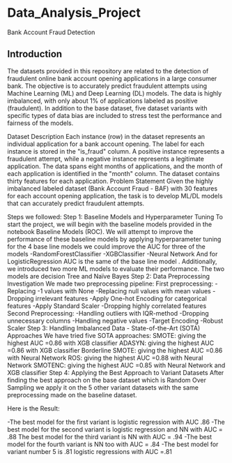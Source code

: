 # Data_Analysis_Project

Bank Account Fraud Detection
## Introduction
The datasets provided in this repository are related to the detection of fraudulent online bank account
opening applications in a large consumer bank. The objective is to accurately predict fraudulent
attempts using Machine Learning (ML) and Deep Learning (DL) models. The data is highly imbalanced,
with only about 1% of applications labeled as positive (fraudulent). In addition to the base dataset, five
dataset variants with specific types of data bias are included to stress test the performance and fairness
of the models.

Dataset Description
Each instance (row) in the dataset represents an individual application for a bank account opening. The
label for each instance is stored in the "is_fraud" column. A positive instance represents a fraudulent
attempt, while a negative instance represents a legitimate application. The data spans eight months of
applications, and the month of each application is identified in the "month" column. The dataset
contains thirty features for each application.
Problem Statement
Given the highly imbalanced labeled dataset (Bank Account Fraud - BAF) with 30 features for each
account opening application, the task is to develop ML/DL models that can accurately predict fraudulent
attempts.

Steps we followed:
Step 1: Baseline Models and Hyperparameter Tuning
To start the project, we will begin with the baseline models provided in the notebook Baseline Models
(ROC). We will attempt to improve the performance of these baseline models by applying
hyperparameter tuning for the 4 base line models we could improve the AUC for three of the models
-RandomForestClassifier
-XGBClassifier
-Neural Network
And for LogisticRegression AUC is the same of the base line model
. Additionally, we introduced two more ML models to evaluate their performance.
The two models are decision Tree and Naïve Bayes
Step 2: Data Preprocessing Investigation
We made two preprocessing pipeline:
First preprocessing:
-Replacing -1 values with None
-Replacing null values with mean values
-Dropping irrelevant features
-Apply One-hot Encoding for categorical features
-Apply Standard Scaler
-Dropping highly correlated features
Second Preprocessing:
-Handling outliers with IQR-method
-Dropping unnecessary columns
-Handling negative values
-Target Encoding
-Robust Scaler
Step 3: Handling Imbalanced Data - State-of-the-Art (SOTA) Approaches
We have tried five SOTA approaches:
SMOTE: giving the highest AUC =0.86 with XGB classifier
ADASYN: giving the highest AUC =0.86 with XGB classifier
Borderline SMOTE: giving the highest AUC =0.86 with Neural Network
ROS: giving the highest AUC =0.88 with Neural Network
SMOTENC: giving the highest AUC =0.85 with Neural Network and XGB classifier
Step 4: Applying the Best Approach to Variant Datasets
After finding the best approach on the base dataset which is Random Over Sampling we apply it on the 5
other variant datasets with the same preprocessing made on the baseline dataset.

Here is the Result:

-The best model for the first variant is logistic regression with AUC .86
-The best model for the second variant is logistic regression and NN with AUC = .88
The best model for the third variant is NN with AUC = .94
-The best model for the fourth variant is NN too with AUC = .84
-The best model for variant number 5 is .81 logistic regressions with AUC =.81
